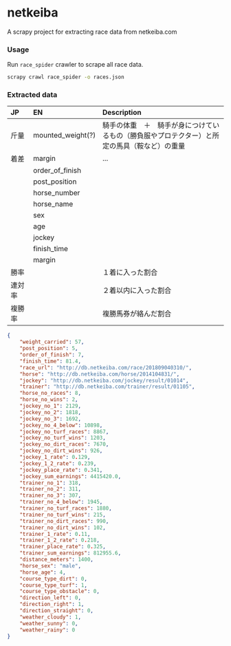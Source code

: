 # netkeiba

A scrapy project for extracting race data from netkeiba.com

### Usage

Run `race_spider` crawler to scrape all race data.
```bash
scrapy crawl race_spider -o races.json
```

### Extracted data

| JP | EN | Description |
|:-- |:-- |:-- |
| 斤量　| mounted_weight(?) | 騎手の体重　＋　騎手が身につけているもの（勝負服やプロテクター）と所定の馬具（鞍など）の重量 |
| 着差 | margin | ... |
| | order_of_finish | |
| | post_position | |
| | horse_number | |
| | horse_name | |
| | sex | |
| | age | |
| | jockey | |
| | finish_time | |
| | margin | |
| 勝率 | | １着に入った割合 |
| 連対率 | | ２着以内に入った割合 |
| 複勝率 | | 複勝馬券が絡んだ割合 |

```json
{
    "weight_carried": 57,
    "post_position": 5,
    "order_of_finish": 7,
    "finish_time": 81.4,
    "race_url": "http://db.netkeiba.com/race/201809040310/",
    "horse": "http://db.netkeiba.com/horse/2014104831/",
    "jockey": "http://db.netkeiba.com/jockey/result/01014",
    "trainer": "http://db.netkeiba.com/trainer/result/01105",
    "horse_no_races": 8,
    "horse_no_wins": 2,
    "jockey_no_1": 2129,
    "jockey_no_2": 1818,
    "jockey_no_3": 1692,
    "jockey_no_4_below": 10898,
    "jockey_no_turf_races": 8867,
    "jockey_no_turf_wins": 1203,
    "jockey_no_dirt_races": 7670,
    "jockey_no_dirt_wins": 926,
    "jockey_1_rate": 0.129,
    "jockey_1_2_rate": 0.239,
    "jockey_place_rate": 0.341,
    "jockey_sum_earnings": 4415420.0,
    "trainer_no_1": 318,
    "trainer_no_2": 311,
    "trainer_no_3": 307,
    "trainer_no_4_below": 1945,
    "trainer_no_turf_races": 1880,
    "trainer_no_turf_wins": 215,
    "trainer_no_dirt_races": 990,
    "trainer_no_dirt_wins": 102,
    "trainer_1_rate": 0.11,
    "trainer_1_2_rate": 0.218,
    "trainer_place_rate": 0.325,
    "trainer_sum_earnings": 812955.6,
    "distance_meters": 1400,
    "horse_sex": "male",
    "horse_age": 4,
    "course_type_dirt": 0,
    "course_type_turf": 1,
    "course_type_obstacle": 0,
    "direction_left": 0,
    "direction_right": 1,
    "direction_straight": 0,
    "weather_cloudy": 1,
    "weather_sunny": 0,
    "weather_rainy": 0
}
```
